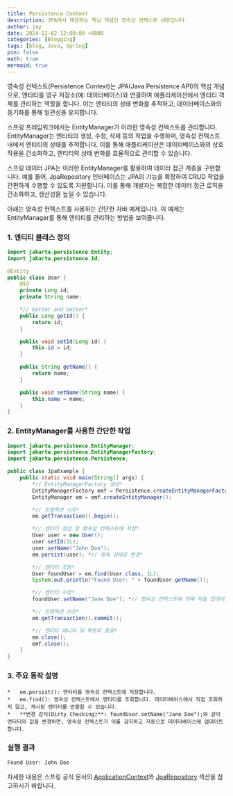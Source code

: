 ```yaml
---
title: Persistence Context
description: JPA에서 제공하는 핵심 개념인 영속성 컨텍스트 내용입니다.
author: jay
date: 2024-12-02 12:00:00 +0800
categories: [Blogging]
tags: [blog, Java, Spring]
pin: false
math: true
mermaid: true
---
```


영속성 컨텍스트(Persistence Context)는 JPA(Java Persistence API)의 핵심 개념으로, 엔티티를 영구 저장소(예: 데이터베이스)와 연결하여 애플리케이션에서 엔티티 객체를 관리하는 역할을 합니다. 이는 엔티티의 상태 변화를 추적하고, 데이터베이스와의 동기화를 통해 일관성을 유지합니다.

스프링 프레임워크에서는 EntityManager가 이러한 영속성 컨텍스트를 관리합니다. EntityManager는 엔티티의 생성, 수정, 삭제 등의 작업을 수행하며, 영속성 컨텍스트 내에서 엔티티의 상태를 추적합니다. 이를 통해 애플리케이션은 데이터베이스와의 상호작용을 간소화하고, 엔티티의 상태 변화를 효율적으로 관리할 수 있습니다.

스프링 데이터 JPA는 이러한 EntityManager를 활용하여 데이터 접근 계층을 구현합니다. 예를 들어, JpaRepository 인터페이스는 JPA의 기능을 확장하여 CRUD 작업을 간편하게 수행할 수 있도록 지원합니다. 이를 통해 개발자는 복잡한 데이터 접근 로직을 간소화하고, 생산성을 높일 수 있습니다.

아래는 영속성 컨텍스트를 사용하는 간단한 자바 예제입니다. 이 예제는 EntityManager를 통해 엔티티를 관리하는 방법을 보여줍니다.

### 1. 엔티티 클래스 정의

```java
import jakarta.persistence.Entity;
import jakarta.persistence.Id;

@Entity
public class User {
    @Id
    private Long id;
    private String name;

    *// Getter and Setter*
    public Long getId() {
        return id;
    }

    public void setId(Long id) {
        this.id = id;
    }

    public String getName() {
        return name;
    }

    public void setName(String name) {
        this.name = name;
    }
}
```

### 2. EntityManager를 사용한 간단한 작업

```java
import jakarta.persistence.EntityManager;
import jakarta.persistence.EntityManagerFactory;
import jakarta.persistence.Persistence;

public class JpaExample {
    public static void main(String[] args) {
        *// EntityManagerFactory 생성*
        EntityManagerFactory emf = Persistence.createEntityManagerFactory("example-unit");
        EntityManager em = emf.createEntityManager();

        *// 트랜잭션 시작*
        em.getTransaction().begin();

        *// 엔티티 생성 및 영속성 컨텍스트에 저장*
        User user = new User();
        user.setId(1L);
        user.setName("John Doe");
        em.persist(user); *// 영속 상태로 변경*

        *// 엔티티 조회*
        User foundUser = em.find(User.class, 1L);
        System.out.println("Found User: " + foundUser.getName());

        *// 엔티티 수정*
        foundUser.setName("Jane Doe"); *// 영속성 컨텍스트에 의해 자동 업데이트*

        *// 트랜잭션 커밋*
        em.getTransaction().commit();

        *// 엔티티 매니저 및 팩토리 종료*
        em.close();
        emf.close();
    }
}

```
### 3. 주요 동작 설명

	* 	em.persist(): 엔티티를 영속성 컨텍스트에 저장합니다.
	* 	em.find(): 영속성 컨텍스트에서 엔티티를 조회합니다. 데이터베이스에서 직접 조회하지 않고, 캐시된 엔티티를 반환할 수 있습니다.
	* 	**변경 감지(Dirty Checking)**: foundUser.setName("Jane Doe");와 같이 엔티티의 값을 변경하면, 영속성 컨텍스트가 이를 감지하고 자동으로 데이터베이스에 업데이트합니다.

### 실행 결과

```bash
Found User: John Doe
```


자세한 내용은 스프링 공식 문서의 [ApplicationContext](https://docs.spring.io/spring-framework/docs/current/javadoc-api/org/springframework/context/ApplicationContext.html)와 [JpaRepository](https://docs.spring.io/spring-data/jpa/docs/current/api/org/springframework/data/jpa/repository/JpaRepository.html) 섹션을 참고하시기 바랍니다.